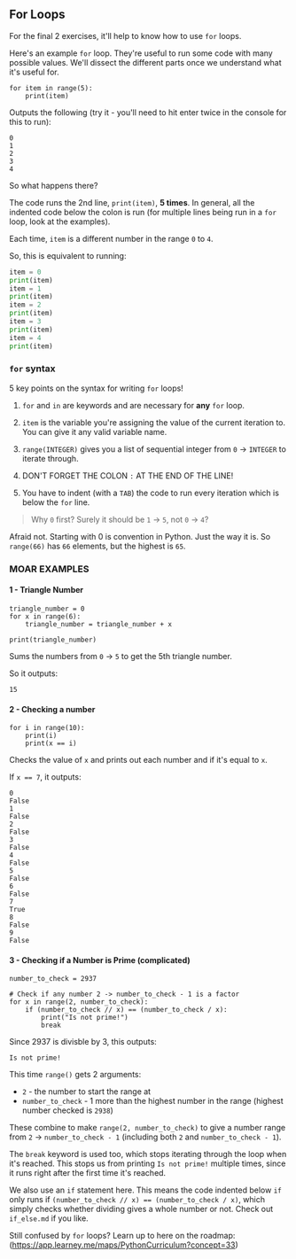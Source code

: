 ## For Loops

For the final 2 exercises, it'll help to know how to use `for` loops.

Here's an example `for` loop. They're useful to run some code with many possible values.
We'll dissect the different parts once we understand what it's useful for.

```python3
for item in range(5):
    print(item)
```

Outputs the following (try it - you'll need to hit enter twice in the console for this to run):
```python3
0
1
2
3
4
```

So what happens there?

The code runs the 2nd line, `print(item)`, **5 times**.
In general, all the indented code below the colon is run
(for multiple lines being run in a `for` loop, look at the examples).

Each time, `item` is a different number in the range `0` to `4`.

So, this is equivalent to running:
```python
item = 0
print(item)
item = 1
print(item)
item = 2
print(item)
item = 3
print(item)
item = 4
print(item)
```

### `for` syntax

5 key points on the syntax for writing `for` loops!

1. `for` and `in` are keywords and are necessary for **any** `for` loop.


2. `item` is the variable you're assigning the value of the current iteration
to. You can give it any valid variable name.


3. `range(INTEGER)` gives you a list of sequential integer from `0` -> `INTEGER` to iterate through.


4. DON'T FORGET THE COLON `:` AT THE END OF THE LINE!


5. You have to indent (with a `TAB`) the code to run every iteration
which is below the `for` line.


> Why `0` first? Surely it should be `1` -> `5`, not `0` -> `4`?

Afraid not. Starting with 0 is convention in Python. Just the way it is.
So `range(66)` has `66` elements, but the highest is `65`.

### MOAR EXAMPLES

#### 1 - Triangle Number
```python3
triangle_number = 0
for x in range(6):
    triangle_number = triangle_number + x

print(triangle_number)
```

Sums the numbers from `0` -> `5` to get the 5th triangle number.

So it outputs:

```python3
15
```

#### 2 - Checking a number

```python3
for i in range(10):
    print(i)
    print(x == i)
```

Checks the value of `x` and prints out each number and if it's
equal to `x`.

If `x == 7`, it outputs:

```python3
0
False
1
False
2
False
3
False
4
False
5
False
6
False
7
True
8
False
9
False
```

#### 3 - Checking if a Number is Prime (complicated)

```python3
number_to_check = 2937

# Check if any number 2 -> number_to_check - 1 is a factor
for x in range(2, number_to_check):
    if (number_to_check // x) == (number_to_check / x):
        print("Is not prime!")
        break
```
Since 2937 is divisble by 3, this outputs:

```
Is not prime!
```

This time `range()` gets 2 arguments:
- `2` - the number to start the range at
- `number_to_check` - 1 more than the highest number in the range (highest number checked is  `2938`)

These combine to make `range(2, number_to_check)` to give a number range
from `2` -> `number_to_check - 1` (including both `2` and `number_to_check - 1`).

The `break` keyword is used too, which stops iterating through the loop
when it's reached. This stops us from printing `Is not prime!` multiple times,
since it runs right after the first time it's reached.

We also use an `if` statement here.
This means the code indented below `if` only runs if `(number_to_check // x) == (number_to_check / x)`,
which simply checks whether dividing gives a whole number or not.
Check out `if_else.md` if you like.


Still confused by `for` loops? Learn up to here on the roadmap: (https://app.learney.me/maps/PythonCurriculum?concept=33)
